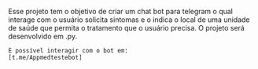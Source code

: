 Esse projeto tem o objetivo de criar um chat bot para telegram o qual interage com o usuário solicita sintomas e o indica o local de uma unidade de saúde que permita o tratamento que o usuário precisa. 
O projeto será desenvolvido em .py. 

```
É possível interagir com o bot em: 
[t.me/Appmedtestebot] 

```